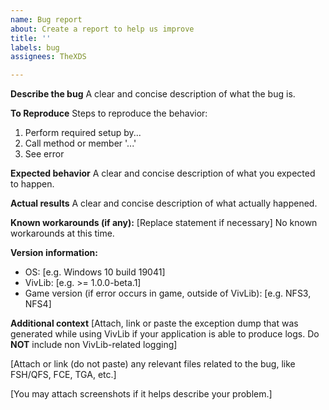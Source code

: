 ```yaml
---
name: Bug report
about: Create a report to help us improve
title: ''
labels: bug
assignees: TheXDS

---
```


**Describe the bug**
A clear and concise description of what the bug is.

**To Reproduce**
Steps to reproduce the behavior:
1. Perform required setup by...
2. Call method or member '...'
3. See error

**Expected behavior**
A clear and concise description of what you expected to happen.

**Actual results**
A clear and concise description of what actually happened.

**Known workarounds (if any):**
[Replace statement if necessary] No known workarounds at this time.

**Version information:**
 - OS: [e.g. Windows 10 build 19041]
- VivLib: [e.g. >= 1.0.0-beta.1]
 - Game version (if error occurs in game, outside of VivLib): [e.g. NFS3, NFS4]

**Additional context**
[Attach, link or paste the exception dump that was generated while using VivLib if your application is able to produce logs. Do **NOT** include non VivLib-related logging]

[Attach or link (do not paste) any relevant files related to the bug, like FSH/QFS, FCE, TGA, etc.]

[You may attach screenshots if it helps describe your problem.]
